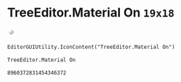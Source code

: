 # TreeEditor.Material On `19x18`
<img src="/img/TreeEditor.Material%20On.png" width=19 height=18>

``` CSharp
EditorGUIUtility.IconContent("TreeEditor.Material On")
```
```
TreeEditor.Material On
```
```
8960372831454346372
```
